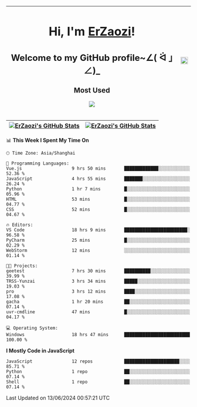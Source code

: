 |<h1>Hi, I'm <a href="https://github.com/erzaozi">ErZaozi</a>! </h1><h2>Welcome to my GitHub profile~∠( ᐛ 」∠)_</h2><p><h3>Most Used</h3><img src="https://skillicons.dev/icons?i=github,vscode,visualstudio,ubuntu,postman,pycharm,webstorm,git,docker"></p>|<img decoding="async" align=center src="https://cdn.jsdelivr.net/gh/erzaozi/erzaozi/image.gif" width="100%">|
| ----- | ----- |

| <a href="https://github.com/erzaozi"><img align="center" src="https://github-readme-stats.vercel.app/api/top-langs/?username=erzaozi&title_color=44cef6&text_color=4b5cc4&icon_color=2bbc8a&bg_color=white&langs_count=4&hide_border=true" alt="ErZaozi's GitHub Stats" /></a> | <a href="https://github.com/erzaozi"><img align="center" src="https://github-readme-stats.vercel.app/api?username=erzaozi&show_icons=true&line_height=27&count_private=true&title_color=44cef6&text_color=4b5cc4&icon_color=2bbc8a&bg_color=white&hide_border=true" alt="ErZaozi's GitHub Stats" /></a> |
| ----- | ----- |
<!--START_SECTION:waka-->
📊 **This Week I Spent My Time On** 

```text
🕑︎ Time Zone: Asia/Shanghai

💬 Programming Languages: 
Vue.js                   9 hrs 50 mins       █████████████░░░░░░░░░░░░   52.36 % 
JavaScript               4 hrs 55 mins       ███████░░░░░░░░░░░░░░░░░░   26.24 % 
Python                   1 hr 7 mins         █░░░░░░░░░░░░░░░░░░░░░░░░   05.96 % 
HTML                     53 mins             █░░░░░░░░░░░░░░░░░░░░░░░░   04.77 % 
CSS                      52 mins             █░░░░░░░░░░░░░░░░░░░░░░░░   04.67 % 

🔥 Editors: 
VS Code                  18 hrs 9 mins       ████████████████████████░   96.58 % 
PyCharm                  25 mins             █░░░░░░░░░░░░░░░░░░░░░░░░   02.29 % 
WebStorm                 12 mins             ░░░░░░░░░░░░░░░░░░░░░░░░░   01.14 % 

🐱‍💻 Projects: 
geetest                  7 hrs 30 mins       ██████████░░░░░░░░░░░░░░░   39.99 % 
TRSS-Yunzai              3 hrs 34 mins       █████░░░░░░░░░░░░░░░░░░░░   19.03 % 
pro                      3 hrs 12 mins       ████░░░░░░░░░░░░░░░░░░░░░   17.08 % 
gacha                    1 hr 20 mins        ██░░░░░░░░░░░░░░░░░░░░░░░   07.14 % 
uvr-cmdline              47 mins             █░░░░░░░░░░░░░░░░░░░░░░░░   04.17 % 

💻 Operating System: 
Windows                  18 hrs 47 mins      █████████████████████████   100.00 % 
```

**I Mostly Code in JavaScript** 

```text
JavaScript               12 repos            █████████████████████░░░░   85.71 % 
Python                   1 repo              ██░░░░░░░░░░░░░░░░░░░░░░░   07.14 % 
Shell                    1 repo              ██░░░░░░░░░░░░░░░░░░░░░░░   07.14 % 
```




 Last Updated on 13/06/2024 00:57:21 UTC
<!--END_SECTION:waka-->
